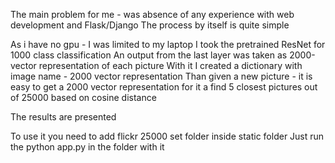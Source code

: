 
The main problem for me - was absence of any experience with web development and Flask/Django
The process by itself is quite simple

As i have no gpu - I was limited to my laptop
I took the pretrained ResNet for 1000 class classification
An output from the last layer was taken as 2000-vector representation  of each picture
With it I created a dictionary with image name  - 2000 vector representation
Than given a new picture - it is easy to get a 2000 vector representation for it a find 5 closest
pictures out of 25000 based on cosine distance

The results are presented

To use it you need to add flickr 25000 set folder inside static folder
Just run the python app.py in the folder with it
